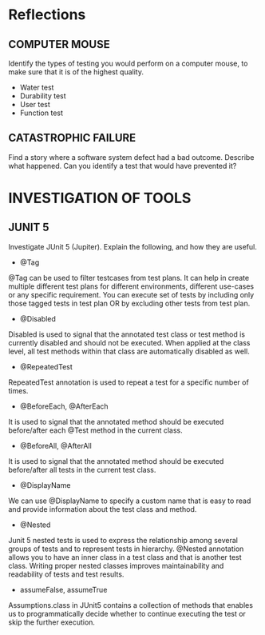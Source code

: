 # Reflections
## COMPUTER MOUSE

Identify the types of testing you would perform on a computer mouse, to make sure
that it is of the highest quality.
* Water test
* Durability test  
* User test
* Function test


## CATASTROPHIC FAILURE

Find a story where a software system defect had a bad outcome. Describe what
happened. Can you identify a test that would have prevented it?


# INVESTIGATION OF TOOLS

## JUNIT 5
Investigate JUnit 5 (Jupiter). Explain the following, and how they are useful.

* @Tag

@Tag can be used to filter testcases from test plans. 
It can help in create multiple different test plans for different environments, 
different use-cases or any specific requirement. 
You can execute set of tests by including only those tagged tests in test plan OR 
by excluding other tests from test plan.

* @Disabled

Disabled is used to signal that the annotated test class or test method is currently disabled and should not be executed. 
When applied at the class level, all test methods within that class are automatically disabled as well.
* @RepeatedTest
  
RepeatedTest annotation is used to repeat a test for a specific number of times.

* @BeforeEach, @AfterEach

It is used to signal that the annotated method should be executed before/after each @Test method in the current class.
* @BeforeAll, @AfterAll

It is used to signal that the annotated method should be executed before/after all tests in the current test class.
* @DisplayName

We can use @DisplayName to specify a custom name that is easy to read and provide information about the test class and method.
* @Nested

Junit 5 nested tests is used to express the relationship among several groups of tests and to represent tests in hierarchy. @Nested annotation allows you to have an inner class in a test class and that is another test class. Writing proper nested classes improves maintainability and readability of tests and test results.

* assumeFalse, assumeTrue

Assumptions.class in JUnit5 contains a collection of methods that enables us to programmatically decide whether to continue executing the test or skip the further execution.